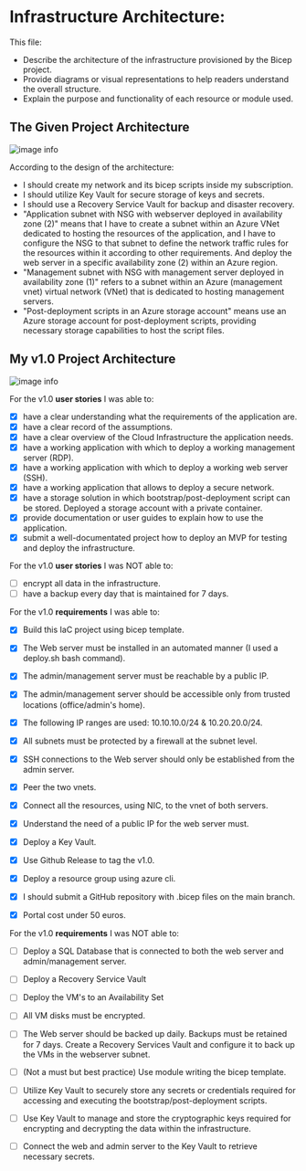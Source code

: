 # Infrastructure Architecture:

This file:

- Describe the architecture of the infrastructure provisioned by the Bicep project.
- Provide diagrams or visual representations to help readers understand the overall structure.
- Explain the purpose and functionality of each resource or module used.

## The Given Project Architecture

![image info](https://github.com/techgrounds/techgrounds-anj-dtmr/blob/main/000_cloud_project/v1.0/Documentation/06_diagram/topology.png)

According to the design of the architecture:

- I should create my network and its bicep scripts inside my subscription.
- I should utilize Key Vault for secure storage of keys and secrets.
- I should use a Recovery Service Vault for backup and disaster recovery.
- "Application subnet with NSG with webserver deployed in availability zone (2)" means that I have to create a subnet within an Azure VNet dedicated to hosting the resources of the application, and I have to configure the NSG to that subnet to define the network traffic rules for the resources within it according to other requirements. And deploy the web server in a specific availability zone (2) within an Azure region.
- "Management subnet with NSG with management server deployed in availability zone (1)" refers to a subnet within an Azure (management vnet) virtual network (VNet) that is dedicated to hosting management servers.
- "Post-deployment scripts in an Azure storage account" means use an Azure storage account for post-deployment scripts, providing necessary storage capabilities to host the script files.

## My v1.0 Project Architecture


![image info](https://github.com/techgrounds/techgrounds-anj-dtmr/blob/main/000_cloud_project/v1.0/Documentation/06_diagram/cloud_architecture.drawio.png)

For the v1.0 **user stories** I was able to:
- [x] have a clear understanding what the requirements of the application are.
- [x] have a clear record of the assumptions.
- [x] have a clear overview of the Cloud Infrastructure the application needs.
- [x] have a working application with which to deploy a working management server (RDP).
- [x] have a working application with which to deploy a working web server (SSH).
- [x] have a working application that allows to deploy a secure network.
- [x] have a storage solution in which bootstrap/post-deployment script can be stored. Deployed a storage account with a private container.
- [x] provide documentation or user guides to explain how to use the application.
- [x] submit a well-documentated project how to deploy an MVP for testing and deploy the infrastructure.

For the v1.0 **user stories** I was NOT able to:
- [ ] encrypt all data in the infrastructure.
- [ ] have a backup every day that is maintained for 7 days.

For the v1.0 **requirements** I was able to:
- [x] Build this IaC project using bicep template.
- [x] The Web server must be installed in an automated manner (I used a deploy.sh bash command).
- [x] The admin/management server must be reachable by a public IP.
- [x] The admin/management server should be accessible only from trusted locations (office/admin's home).
- [x] The following IP ranges are used: 10.10.10.0/24 & 10.20.20.0/24.
- [x] All subnets must be protected by a firewall at the subnet level.
- [x] SSH connections to the Web server should only be established from the admin server.
- [x] Peer the two vnets.
- [x] Connect all the resources, using NIC, to the vnet of both servers.
- [x] Understand the need of a public IP for the web server must.
- [x] Deploy a Key Vault.
- [x] Use Github Release to tag the v1.0.
- [x] Deploy a resource group using azure cli.
- [x] I should submit a GitHub repository with .bicep files on the main branch.
- [x] Portal cost under 50 euros. 


For the v1.0 **requirements** I was NOT able to:
- [ ] Deploy a SQL Database that is connected to both the web server and admin/management server.
- [ ] Deploy a Recovery Service Vault
- [ ] Deploy the VM's to an Availability Set
- [ ] All VM disks must be encrypted.
- [ ] The Web server should be backed up daily. Backups must be retained for 7 days. Create a Recovery Services Vault and configure it to back up the VMs in the webserver subnet.
- [ ] (Not a must but best practice) Use module writing the bicep template.
- [ ] Utilize Key Vault to securely store any secrets or credentials required for accessing and executing the bootstrap/post-deployment scripts.
- [ ] Use Key Vault to manage and store the cryptographic keys required for encrypting and decrypting the data within the infrastructure.
- [ ] Connect the web and admin server to the Key Vault to retrieve necessary secrets.






